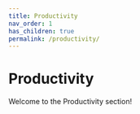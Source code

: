 ```yaml
---
title: Productivity
nav_order: 1
has_children: true
permalink: /productivity/
---
```


# Productivity

Welcome to the Productivity section!
